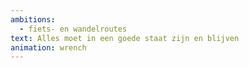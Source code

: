 ```yaml
---
ambitions:
  - fiets- en wandelroutes
text: Alles moet in een goede staat zijn en blijven
animation: wrench
---
```

